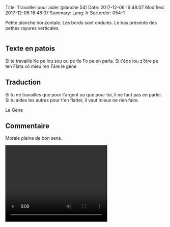 Title: Travailler pour aider (planche 54)
Date: 2017-12-06 16:48:07
Modified: 2017-12-06 16:48:07
Summary: 
Lang: fr
Sortorder: 054-1

Petite planche  horizontale. Les bords sont ondulés. Le bas présente des petites rayures verticales.

<figure class="image-block" style="float: center;">
  <img alt="" src="{static}/images/planche_54.png">
  <figcaption style="max-width: 550px"></figcaption>
</figure>


## Texte en patois
Si te travaille Ke pe lou sou ou pe tïe Fo pa en parla. Si t'ède  lou z’ôtre pe ten Flata vô mïeu ren Fâre                                                                            											le gène

## Traduction
Si tu ne travailles que pour l'argent ou que pour toi, il ne faut pas en parler. Si tu aides les autres pour t'en flatter, il vaut mieux ne rien faire.

Le Gène

## Commentaire
Morale pleine de bon sens.




<video width="320" height="240" controls>
  <source src="https://d1njpgd0ygatdn.cloudfront.net/video_54.mp4" type="video/mp4">
</video>
